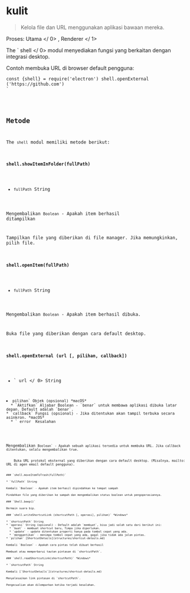 # kulit

> Kelola file dan URL menggunakan aplikasi bawaan mereka.

Proses:  Utama </ 0> ,  Renderer </ 1></p> 

The ` shell </ 0> modul menyediakan fungsi yang berkaitan dengan integrasi desktop.</p>

<p>Contoh membuka URL di browser default pengguna:</p>

<pre><code class="javascript">const {shell} = require('electron') shell.openExternal ('https://github.com')
`</pre> 

## Metode

The `shell` modul memiliki metode berikut:

### `shell.showItemInFolder(fullPath)`

* `fullPath` String

Mengembalikan `Boolean` - Apakah item berhasil ditampilkan

Tampilkan file yang diberikan di file manager. Jika memungkinkan, pilih file.

### `shell.openItem(fullPath)`

* `fullPath` String

Mengembalikan `Boolean` - Apakah item berhasil dibuka.

Buka file yang diberikan dengan cara default desktop.

### `shell.openExternal (url [, pilihan, callback])`

* ` url </ 0> String</li>
<li><code>pilihan` Objek (opsional) *macOS* 
  * `Aktifkan` Aljabar Boolean - `benar` untuk membawa aplikasi dibuka latar depan. Default adalah `benar`.
* `callback` Fungsi (opsional) - Jika ditentukan akan tampil terbuka secara asinkron. *macOS* 
  * ` error </ 0> Kesalahan</li>
</ul></li>
</ul>

<p>Mengembalikan <code>Boolean` - Apakah sebuah aplikasi tersedia untuk membuka URL. Jika callback ditentukan, selalu mengembalikan true.</p> 
    Buka URL protokol eksternal yang diberikan dengan cara default desktop. (Misalnya, mailto: URL di agen email default pengguna).
    
    ### `shell.moveItemToTrash(fullPath)`
    
    * `fullPath` String
    
    Kembali `Boolean` - Apakah item berhasil dipindahkan ke tempat sampah
    
    Pindahkan file yang diberikan ke sampah dan mengembalikan status boolean untuk pengoperasiannya.
    
    ### `Shell.beep()`
    
    Bermain suara bip.
    
    ### `shell.writeShortcutLink (shortcutPath [, operasi], pilihan)` *Windows*
    
    * `shortcutPath` String
    * `operasi` String (opsional) - Default adalah `membuat`, bisa jadi salah satu dari berikut ini: 
      * `buat` - membuat shortcut baru, Timpa jika diperlukan.
      * `update` - update ditentukan properti hanya pada tombol cepat yang ada.
      * `menggantikan` - menimpa tombol cepat yang ada, gagal jika tidak ada jalan pintas.
    * `pilihan` [ShortcutDetails](structures/shortcut-details.md)
    
    Kembali `Boolean` - Apakah cara pintas telah dibuat berhasil
    
    Membuat atau memperbarui tautan pintasan di `shortcutPath`.
    
    ### `shell.readShortcutLink(shortcutPath)` *Windows*
    
    * `shortcutPath` String
    
    Kembali [`ShortcutDetails`](structures/shortcut-details.md)
    
    Menyelesaikan link pintasan di `shortcutPath`.
    
    Pengecualian akan dilemparkan ketika terjadi kesalahan.